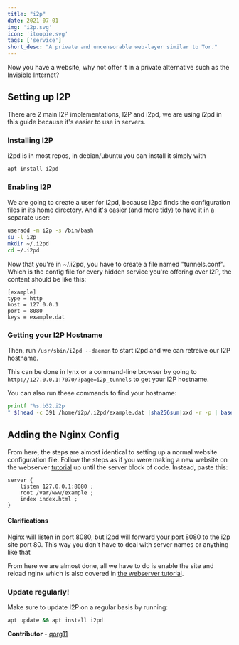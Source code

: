 ```yaml
---
title: "i2p"
date: 2021-07-01
img: 'i2p.svg'
icon: 'itoopie.svg'
tags: ['service']
short_desc: "A private and uncensorable web-layer similar to Tor."
---
```


Now you have a website, why not offer it in a private alternative such
as the Invisible Internet?

## Setting up I2P

There are 2 main I2P implementations, I2P and i2pd, we are using i2pd in
this guide because it\'s easier to use in servers.

### Installing I2P

i2pd is in most repos, in debian/ubuntu you can install it simply with

```sh
apt install i2pd
```

### Enabling I2P

We are going to create a user for i2pd, because i2pd finds the
configuration files in its home directory. And it\'s easier (and more
tidy) to have it in a separate user:

```sh
useradd -m i2p -s /bin/bash
su -l i2p
mkdir ~/.i2pd
cd ~/.i2pd
```

Now that you\'re in \~/.i2pd, you have to create a file named
\"tunnels.conf\". Which is the config file for every hidden service
you\'re offering over I2P, the content should be like this:

```systemd
[example]
type = http
host = 127.0.0.1
port = 8080
keys = example.dat
```

### Getting your I2P Hostname

Then, run `/usr/sbin/i2pd --daemon` to start i2pd and we can retreive
our I2P hostname.

This can be done in lynx or a command-line browser by going to
`http://127.0.0.1:7070/?page=i2p_tunnels` to get your I2P hostname.

You can also run these commands to find your hostname:

```sh
printf "%s.b32.i2p
" $(head -c 391 /home/i2p/.i2pd/example.dat |sha256sum|xxd -r -p | base32 |sed s/=//g | tr A-Z a-z)
```

## Adding the Nginx Config

From here, the steps are almost identical to setting up a normal website
configuration file. Follow the steps as if you were making a new website
on the webserver [tutorial](/basic/nginx) up until the server block of
code. Instead, paste this:

```nginx
server {
	listen 127.0.0.1:8080 ;
	root /var/www/example ;
	index index.html ;
}
```

#### Clarifications

####

Nginx will listen in port 8080, but i2pd will forward your port 8080 to
the i2p site port 80. This way you don\'t have to deal with server names
or anything like that

From here we are almost done, all we have to do is enable the site and
reload nginx which is also covered in [the webserver
tutorial](nginx.html#enable).

### Update regularly!

Make sure to update I2P on a regular basis by running:

```sh
apt update && apt install i2pd
```

**Contributor** - [qorg11](https://qorg11.net)
